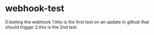 # webhook-test
0.testing the webhook
1.this is the first test on an update in github that should trigger
2.this is the 2nd test
